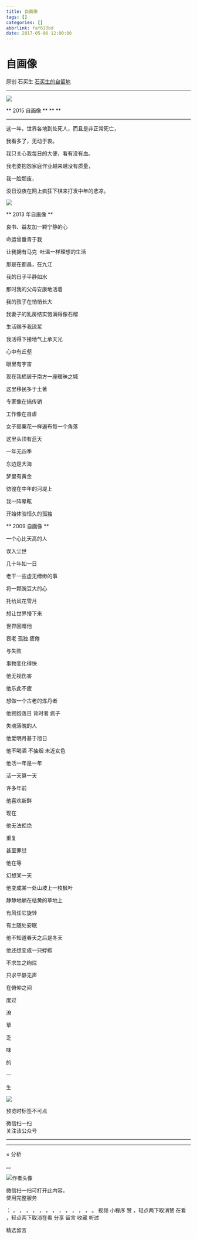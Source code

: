 ```yaml
---
title: 自画像
tags: []
categories: []
abbrlink: faf613bd
date: 2017-05-06 12:00:00
---
```


#  自画像

原创  石买生  [ 石买生的自留地 ](javascript:void\(0\);)

__ _ _ _ _

![](20170506自画像/img1.jpg)

** 2015  自画像  ** ** **

** **

这一年，世界各地到处死人，而且是非正常死亡，

我看多了，无动于衷。

我只关心我每日的大便，看有没有血。

我老婆抱怨家庭作业越来越没有质量，

我一脸颓废，

没日没夜在网上疯狂下棋来打发中年的悲凉。

![](20170506自画像/img2.jpg)

  

** 2013  年自画像  **

良书、益友加一颗宁静的心

命运曾垂青于我

让我拥有马克  ·吐温一样理想的生活

那是在都昌，在九江

我的日子平静如水

那时我的父母安康地活着

我的孩子在悄悄长大

我妻子的乳房结实饱满得像石榴

生活赐予我琼浆

我活得下接地气上承天光

心中有丘壑

眼里有宇宙

现在我栖居于南方一座暧昧之城

这里移民多于土著

专家像在搞传销

工作像在自虐

女子罂粟花一样遍布每一个角落

这里头顶有蓝天

一年无四季

东边是大海

梦里有黄金

彷徨在中年的河堤上

我一阵晕眩

开始体验恒久的孤独

** 2009  自画像  **

一个心比天高的人

误入尘世

几十年如一日

老干一些虚无缥缈的事

将一颗豌豆大的心

托给风花雪月

想让世界慢下来

世界回赠他

衰老  孤独  疲倦

与失败

事物变化得快

他无视伤害

他乐此不疲

想做一个古老的炼丹者

他拥抱落日  背时者  疯子

失魂落魄的人

他爱明月甚于旭日

他不喝酒  不抽烟  未近女色

他活一年是一年

活一天算一天

许多年前

他喜欢新鲜

现在

他无法拒绝

重复

甚至罪愆

他在等

幻想某一天

他变成某一处山坡上一枚枫叶

静静地躺在枯黄的草地上

有风任它旋转

有土随处安眠

他不知道春天之后是冬天

他还想变成一只蜉蝣

不求生之绚烂

只求平静无声

在俯仰之间

度过

潦

草

乏

味

的

一

生

  

![](shared/img2.jpg)

  

预览时标签不可点

微信扫一扫  
关注该公众号





****



****



×  分析

__

![作者头像](shared/img1.png)

微信扫一扫可打开此内容，  
使用完整服务

：  ，  ，  ，  ，  ，  ，  ，  ，  ，  ，  ，  ，  。  视频  小程序  赞  ，轻点两下取消赞  在看  ，轻点两下取消在看
分享  留言  收藏  听过

精选留言

